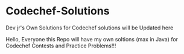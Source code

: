 # Codechef-Solutions
Dev jr's Own Solutions for Codechef solutions will be Updated here

Hello, Everyone this Repo will have my own soltions (max in Java) for Codechef Contests and Practice Problems!!!
